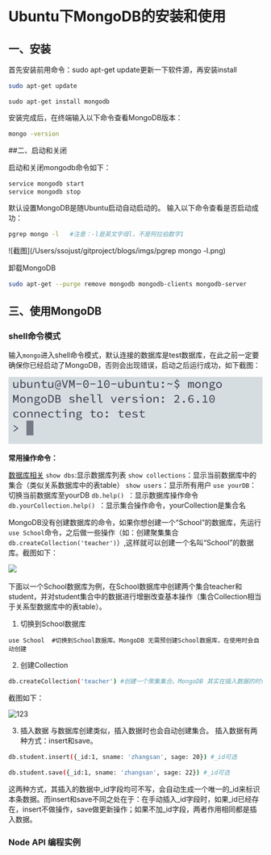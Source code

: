 # Ubuntu下MongoDB的安装和使用

## 一、安装

首先安装前用命令：sudo apt-get update更新一下软件源，再安装install

```bash
sudo apt-get update
```

```shell
sudo apt-get install mongodb
```

安装完成后，在终端输入以下命令查看MongoDB版本：

```bash
mongo -version
```

##二、启动和关闭

启动和关闭mongodb命令如下：

```shell
service mongodb start
service mongodb stop
```

默认设置MongoDB是随Ubuntu启动自动启动的。 
输入以下命令查看是否启动成功：

```bash
pgrep mongo -l   #注意：-l是英文字母l，不是阿拉伯数字1
```

![截图](/Users/ssojust/gitproject/blogs/imgs/pgrep mongo -l.png)

卸载MongoDB

```bash
sudo apt-get --purge remove mongodb mongodb-clients mongodb-server
```

## 三、使用MongoDB

### shell命令模式

输入`mongo`进入shell命令模式，默认连接的数据库是test数据库，在此之前一定要确保你已经启动了MongoDB，否则会出现错误，启动之后运行成功，如下截图：




![输入Mongo命令](../imgs/mongo.png)

**常用操作命令：**

<u>数据库相关</u> 
`show dbs`:显示数据库列表 
`show collections`：显示当前数据库中的集合（类似关系数据库中的表table） 
`show users`：显示所有用户 
`use yourDB`：切换当前数据库至yourDB 
`db.help() `：显示数据库操作命令 
`db.yourCollection.help() `：显示集合操作命令，yourCollection是集合名 

MongoDB没有创建数据库的命令，如果你想创建一个“School”的数据库，先运行`use School`命令，之后做一些操作（如：创建聚集集合`db.createCollection('teacher')`）,这样就可以创建一个名叫“School”的数据库。截图如下： 

![](/Users/ssojust/gitproject/blogs/imgs/showdbs.png) 



下面以一个School数据库为例，在School数据库中创建两个集合teacher和student，并对student集合中的数据进行增删改查基本操作（集合Collection相当于关系型数据库中的表table）。 

1. 切换到School数据库

```
use School  #切换到School数据库。MongoDB 无需预创建School数据库，在使用时会自动创建
```

2. 创建Collection

```bash
db.createCollection('teacher') #创建一个聚集集合。MongoDB 其实在插入数据的时候，也会自动创建对应的集合，无需预定义集合
```

截图如下： 

![123](/Users/ssojust/gitproject/blogs/imgs/创建.png)

3. 插入数据 
   与数据库创建类似，插入数据时也会自动创建集合。 
   插入数据有两种方式：insert和save。

```bash
db.student.insert({_id:1, sname: 'zhangsan', sage: 20}) #_id可选
```

```bash
db.student.save({_id:1, sname: 'zhangsan', sage: 22}) #_id可选
```

这两种方式，其插入的数据中_id字段均可不写，会自动生成一个唯一的_id来标识本条数据。而insert和save不同之处在于：在手动插入_id字段时，如果_id已经存在，insert不做操作，save做更新操作；如果不加_id字段，两者作用相同都是插入数据。

### Node API 编程实例









